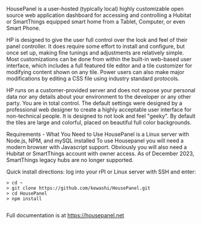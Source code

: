 HousePanel is a user-hosted (typically local) highly customizable open source web application dashboard for accessing and controlling a Hubitat or SmartThings equipped smart home from a Tablet, Computer, or even Smart Phone.

HP is designed to give the user full control over the look and feel of their panel controller. It does require some effort to install and configure, but once set up, making fine tunings and adjustments are relatively simple. Most customizations can be done from within the built-in web-based user interface, which includes a full featured tile editor and a tile customizer for modifying content shown on any tile. Power users can also make major modifications by editing a CSS file using industry standard protocols.

HP runs on a customer-provided server and does not expose your personal data nor any details about your environment to the developer or any other party. You are in total control. The default settings were designed by a professional web designer to create a highly acceptable user interface for non-technical people. It is designed to not look and feel "geeky". By default the tiles are large and colorful, placed on beautiful full color backgrounds.

Requirements - What You Need to Use HousePanel is a Linux server with Node.js, NPM, and mySQL installed
To use Housepanel you will need a modern browser with Javascript support. Obviously you will also need a Hubitat or SmartThings account with owner access. As of December 2023, SmartThings legacy hubs are no longer supported. 

Quick install directions: log into your rPI or Linux server with SSH and enter:

```
> cd ~
> git clone https://github.com/kewashi/HousePanel.git
> cd HousePanel
> npm install
  
```

Full documentation is at https://housepanel.net
